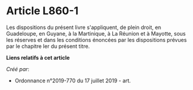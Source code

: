 # Article L860-1

Les dispositions du présent livre s'appliquent, de plein droit, en Guadeloupe, en Guyane, à la Martinique, à La Réunion et à
Mayotte, sous les réserves et dans les conditions énoncées par les dispositions prévues par le chapitre Ier du présent titre.

**Liens relatifs à cet article**

_Créé par_:

  - Ordonnance n°2019-770 du 17 juillet 2019 - art.
